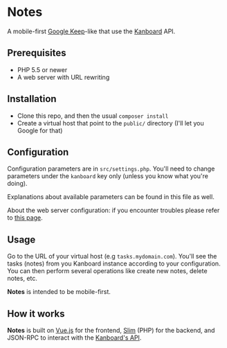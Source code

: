 # Notes

A mobile-first [Google Keep](https://keep.google.com/)-like that use the [Kanboard](https://kanboard.net/) API.

## Prerequisites

  - PHP 5.5 or newer
  - A web server with URL rewriting

## Installation

  - Clone this repo, and then the usual `composer install`
  - Create a virtual host that point to the `public/` directory (I'll let you Google for that)

## Configuration

Configuration parameters are in `src/settings.php`. You'll need to change parameters under the
`kanboard` key only (unless you know what you're doing).

Explanations about available parameters can be found in this file as well.

About the web server configuration: if you encounter troubles please refer to [this page](http://www.slimframework.com/docs/start/web-servers.html).

## Usage

Go to the URL of your virtual host (e.g `tasks.mydomain.com`). You'll see the tasks (notes) from you Kanboard
instance according to your configuration. You can then perform several operations like create new notes,
delete notes, etc.

**Notes** is intended to be mobile-first.

## How it works

**Notes** is built on [Vue.js](http://vuejs.org/) for the frontend, [Slim](http://www.slimframework.com/) (PHP)
for the backend, and JSON-RPC to interact with the [Kanboard's API](https://kanboard.net/documentation/api-json-rpc).